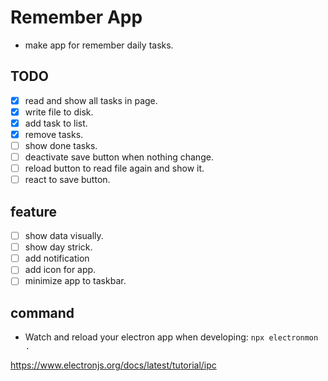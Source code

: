 # Remember App

- make app for remember daily tasks.

## TODO

- [x] read and show all tasks in page.
- [x] write file to disk.
- [x] add task to list.
- [x] remove tasks.
- [ ] show done tasks.
- [ ] deactivate save button when nothing change.
- [ ] reload button to read file again and show it.
- [ ] react to save button.

## feature

- [ ] show data visually.
- [ ] show day strick.
- [ ] add notification
- [ ] add icon for app.
- [ ] minimize app to taskbar.

## command

- Watch and reload your electron app when developing: `npx electronmon .`

https://www.electronjs.org/docs/latest/tutorial/ipc
